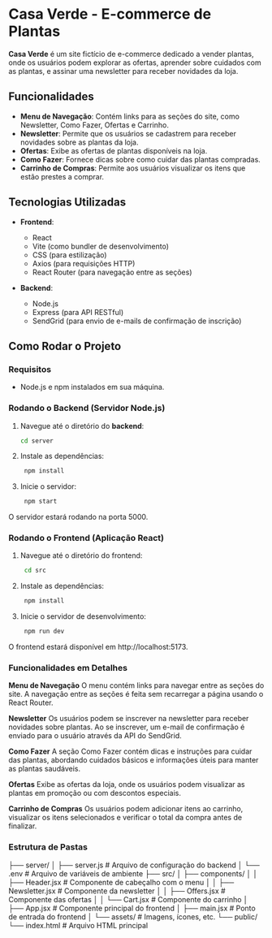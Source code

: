 # Casa Verde - E-commerce de Plantas

**Casa Verde** é um site fictício de e-commerce dedicado a vender plantas, onde os usuários podem explorar as ofertas, aprender sobre cuidados com as plantas, e assinar uma newsletter para receber novidades da loja.

## Funcionalidades

- **Menu de Navegação**: Contém links para as seções do site, como Newsletter, Como Fazer, Ofertas e Carrinho.
- **Newsletter**: Permite que os usuários se cadastrem para receber novidades sobre as plantas da loja.
- **Ofertas**: Exibe as ofertas de plantas disponíveis na loja.
- **Como Fazer**: Fornece dicas sobre como cuidar das plantas compradas.
- **Carrinho de Compras**: Permite aos usuários visualizar os itens que estão prestes a comprar.

## Tecnologias Utilizadas

- **Frontend**:
  - React
  - Vite (como bundler de desenvolvimento)
  - CSS (para estilização)
  - Axios (para requisições HTTP)
  - React Router (para navegação entre as seções)

- **Backend**:
  - Node.js
  - Express (para API RESTful)
  - SendGrid (para envio de e-mails de confirmação de inscrição)

## Como Rodar o Projeto

### Requisitos

- Node.js e npm instalados em sua máquina.

### Rodando o Backend (Servidor Node.js)

1. Navegue até o diretório do **backend**:
   ```bash
   cd server

2. Instale as dependências:
   ```bash
    npm install

3. Inicie o servidor:
   ```bash
    npm start

O servidor estará rodando na porta 5000.


### Rodando o Frontend (Aplicação React)

1. Navegue até o diretório do frontend:
   ```bash
    cd src

2. Instale as dependências:
   ```bash
    npm install

3. Inicie o servidor de desenvolvimento:
   ```bash
    npm run dev

O frontend estará disponível em http://localhost:5173.


### Funcionalidades em Detalhes

**Menu de Navegação**
O menu contém links para navegar entre as seções do site. A navegação entre as seções é feita sem recarregar a página usando o React Router.

**Newsletter**
Os usuários podem se inscrever na newsletter para receber novidades sobre plantas. Ao se inscrever, um e-mail de confirmação é enviado para o usuário através da API do SendGrid.

**Como Fazer**
A seção Como Fazer contém dicas e instruções para cuidar das plantas, abordando cuidados básicos e informações úteis para manter as plantas saudáveis.

**Ofertas**
Exibe as ofertas da loja, onde os usuários podem visualizar as plantas em promoção ou com descontos especiais.

**Carrinho de Compras**
Os usuários podem adicionar itens ao carrinho, visualizar os itens selecionados e verificar o total da compra antes de finalizar.

### Estrutura de Pastas

├── server/
│   ├── server.js        # Arquivo de configuração do backend
│   └── .env            # Arquivo de variáveis de ambiente
├── src/
│   ├── components/
│   │   ├── Header.jsx   # Componente de cabeçalho com o menu
│   │   ├── Newsletter.jsx  # Componente da newsletter
│   │   ├── Offers.jsx   # Componente das ofertas
│   │   └── Cart.jsx     # Componente do carrinho
│   ├── App.jsx          # Componente principal do frontend
│   ├── main.jsx         # Ponto de entrada do frontend
│   └── assets/          # Imagens, ícones, etc.
└── public/ 
    └── index.html       # Arquivo HTML principal




